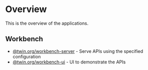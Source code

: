 # Overview

This is the overview of the applications.

## Workbench

- [@twin.org/workbench-server](pkgs/workbench/apps/workbench-server/index.md) - Serve APIs using the specified configuration
- [@twin.org/workbench-ui](pkgs/workbench/apps/workbench-ui/index.md) - UI to demonstrate the APIs
